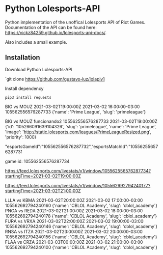 # Python Lolesports-API

Python implementation of the unoffical Lolesports API of Riot Games. Documentation of the API can be found here: https://vickz84259.github.io/lolesports-api-docs/.

Also includes a small example.

## Installation

Download Python Lolesports-API

`git clone https://github.com/gustavo-luz/lolapiv1

Install dependency

`pip3 install requests`


BIG vs MOUZ
2021-03-02T19:00:00Z
2021-03-02 16:00:00-03:00
105562556576287733
{'name': 'Prime League', 'slug': 'primeleague'}

BIG vs MOUZ
funcionando2
105562556576287733
2021-03-02T19:00:00Z
{'id': '105266091639104326', 'slug': 'primeleague', 'name': 'Prime League', 'image': 'http://static.lolesports.com/leagues/PrimeLeagueResized.png', 'priority': 1000}

"esportsGameId":"105562556576287732","esportsMatchId":"105562556576287731

game id: 105562556576287734

https://feed.lolesports.com/livestats/v1/window/105562556576287734?startingTime=2021-03-02T19:00:00Z

https://feed.lolesports.com/livestats/v1/window/105562692794240177?startingTime=2021-03-02T21:00:00Z

LLLA vs KBMA
2021-03-02T20:00:00Z
2021-03-02 17:00:00-03:00
105562692794240160
{'name': 'CBLOL Academy', 'slug': 'cblol_academy'}
PNGA vs REDA
2021-03-02T21:00:00Z
2021-03-02 18:00:00-03:00
105562692794240178
{'name': 'CBLOL Academy', 'slug': 'cblol_academy'}
FURA vs VRXA
2021-03-02T22:00:00Z
2021-03-02 19:00:00-03:00
105562692794240146
{'name': 'CBLOL Academy', 'slug': 'cblol_academy'}
RNSA vs ITZA
2021-03-02T23:00:00Z
2021-03-02 20:00:00-03:00
105562692794240156
{'name': 'CBLOL Academy', 'slug': 'cblol_academy'}
FLAA vs CRZA
2021-03-03T00:00:00Z
2021-03-02 21:00:00-03:00
105562692794240100
{'name': 'CBLOL Academy', 'slug': 'cblol_academy'}

